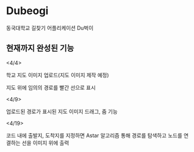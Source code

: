 # Dubeogi

동국대학교 길찾기 어플리케이션 Du벅이

## 현재까지 완성된 기능
<4/4>  

학교 지도 이미지 업로드(지도 이미지 제작 예정)  

지도 위에 임의의 경로를 빨간 선으로 표시  

<4/9>  

업로드된 경로가 표시된 지도 이미지 드래그, 줌 기능  

<4/19>  

코드 내에 출발지, 도착지를 지정하면 Astar 알고리즘 통해 경로를 탐색하고 노드를 연결하는 선을 이미지 위에 출력
